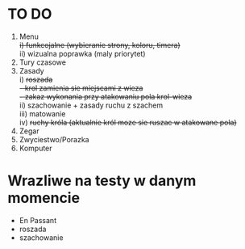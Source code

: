 # TO DO
1. Menu <br/>
<s/>  i) funkcojalne (wybieranie strony, koloru, timera) </s><br/>
  ii) wizualna poprawka (maly priorytet)
2. Tury czasowe
3. Zasady<br />
  i) <s/>roszada<br /></s>
    <s/>- krol zamienia sie miejscami z wieza </s>
    <s/><br/>- zakaz wykonania przy atakowaniu pola krol-wieza <br/></s>
  ii) szachowanie + zasady ruchu z szachem<br />
  iii) matowanie<br/>
  iv) <s/>ruchy króla (aktualnie król moze sie ruszac w atakowane pola) <br/></s>
4. Zegar
5. Zwyciestwo/Porazka
6. Komputer

# Wrazliwe na testy w danym momencie
- En Passant
- roszada
- szachowanie

